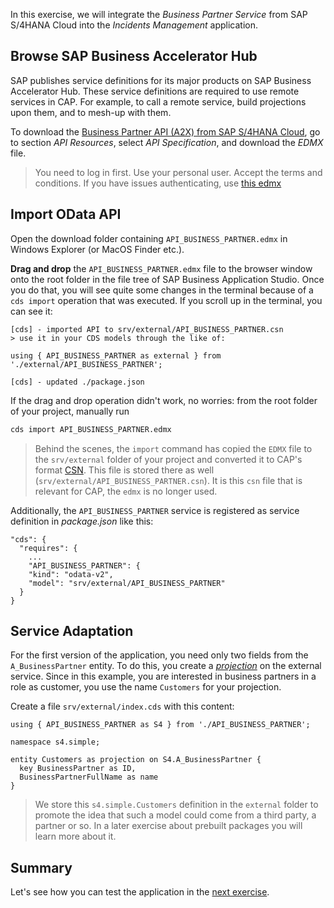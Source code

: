 In this exercise, we will integrate the _Business Partner Service_ from SAP S/4HANA Cloud into the _Incidents Management_ application.

## Browse SAP Business Accelerator Hub

SAP publishes service definitions for its major products on SAP Business Accelerator Hub. These service definitions are required to use remote services in CAP. For example, to call a remote service, build projections upon them, and to mesh-up with them.

To download the [Business Partner API (A2X) from SAP S/4HANA Cloud](https://api.sap.com/api/API_BUSINESS_PARTNER/overview), go to section _API Resources_, select _API Specification_, and download the _EDMX_ file.

> You need to log in first.  Use your personal user.  Accept the terms and conditions. If you have issues authenticating, use [this edmx](../API_BUSINESS_PARTNER.edmx)

## Import OData API

Open the download folder containing `API_BUSINESS_PARTNER.edmx` in Windows Explorer (or MacOS Finder etc.).

**Drag and drop** the `API_BUSINESS_PARTNER.edmx` file to the browser window onto the root folder in the file tree of SAP Business Application Studio.  Once you do that, you will see quite some changes in the terminal because of a `cds import` operation that was executed.  If you scroll up in the terminal, you can see it:

```
[cds] - imported API to srv/external/API_BUSINESS_PARTNER.csn
> use it in your CDS models through the like of:

using { API_BUSINESS_PARTNER as external } from './external/API_BUSINESS_PARTNER';

[cds] - updated ./package.json
```

If the drag and drop operation didn't work, no worries: from the root folder of your project, manually run

```sh
cds import API_BUSINESS_PARTNER.edmx
```

> Behind the scenes, the `import` command has copied the `EDMX` file to the `srv/external` folder of your project and converted it to CAP's format [CSN](https://cap.cloud.sap/docs/cds/csn).  This file is stored there as well (`srv/external/API_BUSINESS_PARTNER.csn`).  It is this `csn` file that is relevant for CAP, the `edmx` is no longer used.

Additionally, the `API_BUSINESS_PARTNER` service is registered as service definition in _package.json_ like this:

```jsonc
"cds": {
  "requires": {
    ...
    "API_BUSINESS_PARTNER": {
    "kind": "odata-v2",
    "model": "srv/external/API_BUSINESS_PARTNER"
  }
}
```


## Service Adaptation

For the first version of the application, you need only two fields from the `A_BusinessPartner` entity. To do this, you create a [_projection_](https://cap.cloud.sap/docs/guides/using-services#model-projections) on the external service. Since in this example, you are interested in business partners in a role as customer, you use the name `Customers` for your projection.

Create a file `srv/external/index.cds` with this content:

```cds
using { API_BUSINESS_PARTNER as S4 } from './API_BUSINESS_PARTNER';

namespace s4.simple;

entity Customers as projection on S4.A_BusinessPartner {
  key BusinessPartner as ID,
  BusinessPartnerFullName as name
}
```

> We store this `s4.simple.Customers` definition in the `external` folder to promote the idea that such a model could come from a third party, a partner or so.  In a later exercise about prebuilt packages you will learn more about it.


## Summary

Let's see how you can test the application in the [next exercise](2.-Local-Tests.md).
